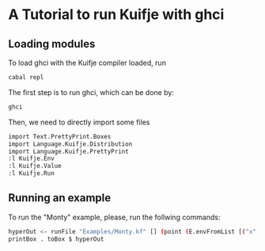 # A Tutorial to run Kuifje with ghci 

## Loading modules

To load ghci with the Kuifje compiler loaded, run
```bash
cabal repl
```

The first step is to run ghci, which can be done by:
```bash
ghci
```

Then, we need to directly import some files

```bash
import Text.PrettyPrint.Boxes
import Language.Kuifje.Distribution
import Language.Kuifje.PrettyPrint
:l Kuifje.Env
:l Kuifje.Value
:l Kuifje.Run
```

## Running an example

To run the "Monty" example, please, run the follwing commands:

```bash
hyperOut <- runFile "Examples/Monty.kf" [] (point (E.envFromList [("x", R 0)]))
printBox . toBox $ hyperOut
```
